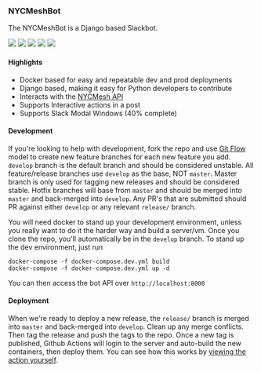 ### NYCMeshBot

The NYCMeshBot is a Django based Slackbot.

![](https://img.shields.io/github/stars/nycmeshnet/nycmeshbot.svg) ![](https://img.shields.io/github/forks/nycmeshnet/nycmeshbot.svg) ![](https://img.shields.io/github/tag/nycmeshnet/nycmeshbot.svg) ![](https://img.shields.io/github/issues/nycmeshnet/nycmeshbot.svg) ![](https://img.shields.io/github/license/nycmeshnet/nycmeshbot.svg)


#### Highlights
- Docker based for easy and repeatable dev and prod deployments
- Django based, making it easy for Python developers to contribute
- Interacts with the [NYCMesh API](https://github.com/nycmeshnet/nycmesh-api "NYCMesh API")
- Supports Interactive actions in a post
- Supports Slack Modal Windows (40% complete)

#### Development

If you're looking to help with development, fork the repo and use [Git Flow](https://nvie.com/posts/a-successful-git-branching-model/) model to create new feature branches for each new feature you add. `develop` branch is the default branch and should be considered unstable. All feature/release branches use `develop` as the base, NOT `master`. Master branch is only used for tagging new releases and should be considered stable. Hotfix branches will base from `master` and should be merged into `master` and back-merged into `develop`. Any PR's that are submitted should PR against either `develop` or any relevant `release/` branch.

You will need docker to stand up your development environment, unless you really want to do it the harder way and build a server/vm. Once you clone the repo, you'll automatically be in the `develop` branch. To stand up the dev environment, just run 

    docker-compose -f docker-compose.dev.yml build
    docker-compose -f docker-compose.dev.yml up -d

You can then access the bot API over `http://localhost:8000`

#### Deployment

When we're ready to deploy a new release, the `release/` branch is merged into `master` and back-merged into `develop`. Clean up any merge conflicts. Then tag the release and push the tags to the repo. Once a new tag is published, Github Actions will login to the server and auto-build the new containers, then deploy them. You can see how this works by [viewing the action yourself](https://github.com/nycmeshnet/nycmeshbot/blob/develop/.github/workflows/main.yml).
